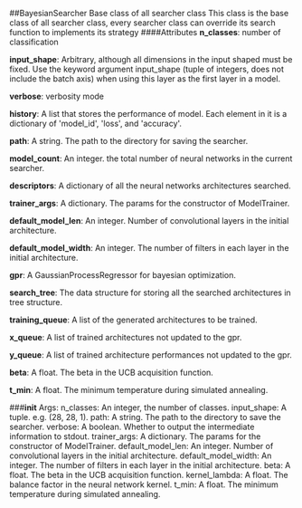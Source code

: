 ##BayesianSearcher
Base class of all searcher class
This class is the base class of all searcher class, every searcher class can override its search function to implements its strategy
####Attributes
**n_classes**: number of classification

**input_shape**: Arbitrary, although all dimensions in the input shaped must be fixed.
    Use the keyword argument input_shape (tuple of integers, does not include the batch axis)
    when using this layer as the first layer in a model.

**verbose**: verbosity mode

**history**: A list that stores the performance of model. Each element in it is a dictionary of 'model_id',
    'loss', and 'accuracy'.

**path**: A string. The path to the directory for saving the searcher.

**model_count**: An integer. the total number of neural networks in the current searcher.

**descriptors**: A dictionary of all the neural networks architectures searched.

**trainer_args**: A dictionary. The params for the constructor of ModelTrainer.

**default_model_len**: An integer. Number of convolutional layers in the initial architecture.

**default_model_width**: An integer. The number of filters in each layer in the initial architecture.

**gpr**: A GaussianProcessRegressor for bayesian optimization.

**search_tree**: The data structure for storing all the searched architectures in tree structure.

**training_queue**: A list of the generated architectures to be trained.

**x_queue**: A list of trained architectures not updated to the gpr.

**y_queue**: A list of trained architecture performances not updated to the gpr.

**beta**: A float. The beta in the UCB acquisition function.

**t_min**: A float. The minimum temperature during simulated annealing.

###__init__
Args: n_classes: An integer, the number of classes. input_shape: A tuple. e.g. (28, 28, 1). path: A string. The path to the directory to save the searcher. verbose: A boolean. Whether to output the intermediate information to stdout. trainer_args: A dictionary. The params for the constructor of ModelTrainer. default_model_len: An integer. Number of convolutional layers in the initial architecture. default_model_width: An integer. The number of filters in each layer in the initial architecture. beta: A float. The beta in the UCB acquisition function. kernel_lambda: A float. The balance factor in the neural network kernel. t_min: A float. The minimum temperature during simulated annealing.

